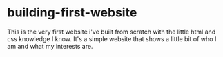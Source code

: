 # building-first-website

This is the very first website i've built from scratch with the little html and css knowledge I know.
It's a simple website that shows a little bit of who I am and what my interests are.
